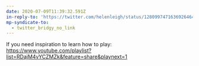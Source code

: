 ```yaml
---
date: 2020-07-09T11:39:32.591Z
in-reply-to: 'https://twitter.com/helenleigh/status/1280997471636926464?s=19'
mp-syndicate-to:
  - twitter_bridgy_no_link
---
```


If you need inspiration to learn how to play:     https://www.youtube.com/playlist?list=RDajM4vYCZMZk&feature=share&playnext=1
